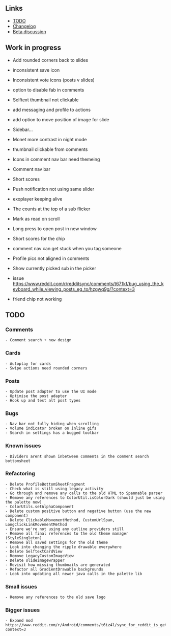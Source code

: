 ## Links

- [TODO](https://todo.syncforreddit.com)
- [Changelog](https://todo.syncforreddit.com/Changelog)
- [Beta discussion](https://todo.syncforreddit.com/discussion)

## Work in progress

- Add rounded corners back to slides
- inconsistent save icon
- Inconsistent vote icons (posts v slides)
- option to disable fab in comments
- Selftext thumbnail not clickable	

- add messaging and profile to actions
- add option to move position of image for slide
- Sidebar...
- Monet more contrast in night mode
- thumbnail clickable from comments
- Icons in comment nav bar need themeing
- Comment nav bar
- Short scores
- Push notification not using same slider
- exoplayer keeping alive
- The counts at the top of a sub flicker
- Mark as read on scroll
- Long press to open post in new window
- Short scores for the chip
- comment nav can get stuck when you tag someone
- Profile pics not aligned in comments
- Show currently picked sub in the picker	
- issue https://www.reddit.com/r/redditsync/comments/t671kf/bug_using_the_keyboard_while_viewing_posts_eg_to/hzgwq9g/?context=3	
- friend chip not working


## TODO

### Comments
	- Comment search + new design

### Cards
	- Autoplay for cards
	- Swipe actions need rounded corners

### Posts 
	- Update post adapter to use the UI mode
	- Optimise the post adapter
	- Hook up and test alt post types

### Bugs
	- Nav bar not fully hiding when scrolling
	- Volume indicator broken on inline gifs
	- Search in settings has a bugged toolbar

### Known issues
	- Dividers arent shown inbetween comments in the comment search bottomsheet

### Refactoring
	- Delete ProfileBottomSheetFragment
	- Check what is still using legacy activity
	- Go through and remove any calls to the old HTML to Spannable parser
	- Remove any references to ColorUtil.isColorDark (should just be using the palette now)
	- ColorUtils.setAlphaComponent
	- Delete custom positive button and negative button (use the new component)
	- Delete ClickableMovementMethod, CustomUrlSpan, LongClickLinkMovementMethod
	- Ensure we're not using any outline providers still
	- Remove all final references to the old theme manager (StyleSingleton)
	- Remove all saved settings for the old theme
	- Look into changing the ripple drawable everywhere
	- Delete SelftextCardView
	- Remove LegacyCustomImageView
	- Delete slideimagewrapper
	- Revisit how missing thumbnails are generated
	- Refactor all GradientDrawable backgrounds
	- Look into updating all newer java calls in the palette lib


### Small issues
	- Remove any references to the old save logo

### Bigger issues
	- Expand mod https://www.reddit.com/r/Android/comments/t6iz4l/sync_for_reddit_is_getting_a_complete_material/hzc6g0b/?context=3